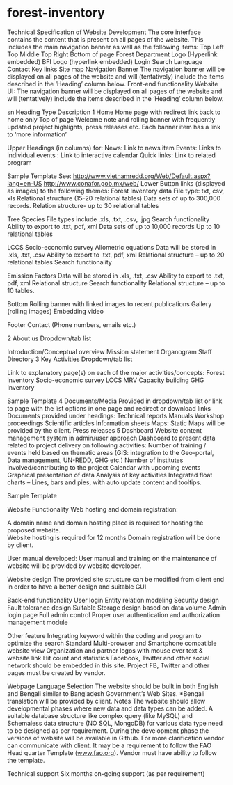 # forest-inventory

Technical Specification of Website Development
The core interface contains the content that is present on all pages of the website. This includes the main navigation banner as well as the following items:
Top Left
Top Middle
Top Right
Bottom of page
Forest Department Logo (Hyperlink embedded)
BFI Logo (hyperlink embedded)
Login
Search
Language
Contact
Key links 
Site map
Navigation Banner
The navigation banner will be displayed on all pages of the website and will (tentatively) include the items described in the ‘Heading’ column below.
Front-end functionality
Website UI: The navigation banner will be displayed on all pages of the website and will (tentatively) include the items described in the ‘Heading’ column below.


sn
Heading
Type
Description
1
Home
Home page with redirect link back to home only
Top of page 
Welcome note and rolling banner with frequently updated project highlights, press releases etc. Each banner item has a link to ‘more information’

Upper 
Headings (in columns) for:
News: Link to news item
Events: Links to individual events 
           : Link to interactive calendar 
Quick links: Link to related program



Sample Template
See: http://www.vietnamredd.org/Web/Default.aspx?lang=en-US
http://www.conafor.gob.mx/web/
Lower
Button links (displayed as images) to the following themes: 
Forest Inventory data
File type: txt, csv, xls
Relational structure (15-20 relational tables)
Data sets of up to 300,000 records. 
Relation structure- up to 30 relational tables

Tree Species
File types include .xls, .txt, .csv, .jpg
Search functionality
Ability to export to .txt, pdf, xml
Data sets of up to 10,000 records
Up to 10 relational tables

LCCS
Socio-economic survey
Allometric equations
Data will be stored in .xls, .txt, .csv 
Ability to export to .txt, pdf, xml
Relational structure – up to 20 relational tables
Search functionality

Emission Factors
Data will be stored in .xls, .txt, .csv 
Ability to export to .txt, pdf, xml
Relational structure
Search functionality
Relational structure – up to 10 tables. 

Bottom
Rolling banner with linked images to recent publications
Gallery (rolling images)
Embedding video

Footer
Contact
(Phone numbers, emails etc.)


2
About us
Dropdown/tab list


Introduction/Conceptual overview
Mission statement
Organogram
Staff Directory
3
Key Activities
Dropdown/tab list


Link to explanatory page(s) on each of the major activities/concepts:
Forest inventory
Socio-economic survey
LCCS
MRV
Capacity building
GHG Inventory

Sample Template
4
Documents/Media
Provided in dropdown/tab list or link to page with the list options in one page and redirect or download links
Documents provided under headings: 
Technical reports
Manuals
Workshop proceedings
Scientific articles
Information sheets
Maps: Static Maps will be provided by the client.
Press releases
5
Dashboard
Website content management system in admin/user approach
Dashboard to present data related to project delivery on following activities:
Number of training / events held based on thematic areas (GIS: integration to the Geo-portal, Data management, UN-REDD, GHG etc.)
Number of institutes involved/contributing to the project
Calendar with upcoming events
Graphical presentation of data Analysis  of key activities
Integrated float charts – Lines, bars and pies, with auto update content and tooltips.

Sample Template


Website Functionality
Web hosting and domain registration:  


A domain name and domain hosting place is required for hosting the proposed website.  
Website hosting is required for 12 months
Domain registration will be done by client.

 



User manual developed:
User manual and training on the maintenance of website will be provided by website developer.



Website design
The provided site structure can be modified from client end in order to have a better design and suitable GUI 


Back-end functionality
User login
Entity relation modeling
Security design
Fault tolerance design
Suitable Storage design based on data volume
Admin login page
Full admin control
Proper user authentication and authorization management module


Other feature
Integrating keyword within the coding and program to optimize the search
Standard Multi-browser and Smartphone compatible website view
Organization and partner logos with mouse over text & website link
Hit count and statistics 
Facebook, Twitter and other social network should be embedded in this site. Project FB, Twitter and other pages must be created by vendor.




Webpage Language Selection
The website should be built in both English and Bengali similar to Bangladesh Government’s Web Sites.
*Bengali translation will be provided by client. 
Notes
The website should allow developmental phases where new data and data types can be added.
A suitable database structure like complex query (like MySQL) and Schemaless data structure (NO SQL, MongoDB) for various data type need to be designed as per requirement.
During the development phase the versions of website will be available in Github.
For more clarification vendor can communicate with client. It may be a requirement to follow the FAO Head quarter Template (www.fao.org). Vendor must have ability to follow the template.

Technical support
Six months on-going support (as per requirement)

